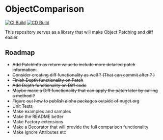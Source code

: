 # ObjectComparison
[![CI Build](https://github.com/NickPolyder/ObjectComparison/actions/workflows/CI.yml/badge.svg)](https://github.com/NickPolyder/ObjectComparison/actions/workflows/CI.yml)
[![CD Build](https://github.com/NickPolyder/ObjectComparison/actions/workflows/CD.yml/badge.svg)](https://github.com/NickPolyder/ObjectComparison/actions/workflows/CD.yml)

This repository serves as a library that will make Object Patching and diff easier.


## Roadmap

- ~~Add PatchInfo as return value to include more detailed patch information.~~
- ~~Consider creating diff functionality as well ? (That can commit after ? )~~
- ~~Finish Depth functionality on Patch~~
- ~~Add Depth functionality on Diff code~~
- ~~Maybe make a Diff functionality that can apply the patch later by calling a method ?~~ 
- ~~Figure out how to publish alpha packages outside of nuget.org~~
- Unit Tests
- Make examples and samples 
- Make the README better
- Make Factory extensions
- Make a Decorator that will provide the full comparison functionality
- Make Ignore Attributes etc


